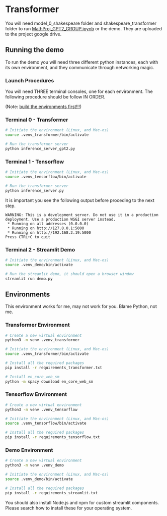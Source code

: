 # Transformer

You will need model_0_shakespeare folder and shakespeare_transformer folder to run [MathProj_GPT2_GROUP.ipynb](./MathProj_GPT2_GROUP.ipynb) or the demo. They are uploaded to the project google drive.

## Running the demo

To run the demo you will need three different python instances, each with its own environment, and they communicate through networking magic.

### Launch Procedures

You will need THREE terminal consoles, one for each environment. The following procedure should be follow IN ORDER.

(Note: [build the environments first!!!](#environments))

### Terminal 0 - Transformer

``` sh
# Initiate the environment (Linux, and Mac-os)
source .venv_transformer/bin/activate

# Run the transformer server
python inference_server_gpt2.py
```

### Terminal 1 - Tensorflow

``` sh
# Initiate the environment (Linux, and Mac-os)
source .venv_tensorflow/bin/activate

# Run the transformer server
python inference_server.py
```

It is important you see the following output before proceding to the next step.

``` console
WARNING: This is a development server. Do not use it in a production deployment. Use a production WSGI server instead.
 * Running on all addresses (0.0.0.0)
 * Running on http://127.0.0.1:5000
 * Running on http://192.168.2.19:5000
Press CTRL+C to quit
```

### Terminal 2 - Streamlit Demo

``` sh
# Initiate the environment (Linux, and Mac-os)
source .venv_demo/bin/activate

# Run the streamlit demo, it should open a browser window
streamlit run demo.py
```


## Environments

This environment works for me, may not work for you. Blame Python, not me.

### Transformer Environment

``` sh
# Create a new virtual environment
python3 -m venv .venv_transformer
```

``` sh
# Initiate the environment (Linux, and Mac-os)
source .venv_transformer/bin/activate
```

``` sh
# Install all the required packages
pip install -r requirements_transformer.txt
```

``` sh
# Install en_core_web_sm
python -m spacy download en_core_web_sm
```

### Tensorflow Environment

``` sh
# Create a new virtual environment
python3 -m venv .venv_tensorflow
```

``` sh
# Initiate the environment (Linux, and Mac-os)
source .venv_tensorflow/bin/activate
```

``` sh
# Install all the required packages
pip install -r requirements_tensorflow.txt
```

### Demo Environment

``` sh
# Create a new virtual environment
python3 -m venv .venv_demo
```

``` sh
# Initiate the environment (Linux, and Mac-os)
source .venv_demo/bin/activate
```

``` sh
# Install all the required packages
pip install -r requirements_streamlit.txt
```

You should also install Node.js and npm for custom streamlit components. Please search how to install these for your operating system.
